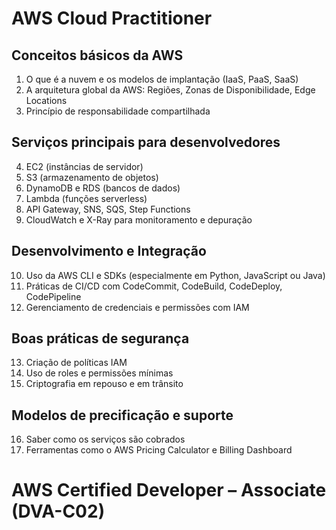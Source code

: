 # AWS Cloud Practitioner

## Conceitos básicos da AWS

1. O que é a nuvem e os modelos de implantação (IaaS, PaaS, SaaS)
2. A arquitetura global da AWS: Regiões, Zonas de Disponibilidade, Edge Locations
3. Princípio de responsabilidade compartilhada

## Serviços principais para desenvolvedores

4. EC2 (instâncias de servidor)
5. S3 (armazenamento de objetos)
6. DynamoDB e RDS (bancos de dados)
7. Lambda (funções serverless)
8. API Gateway, SNS, SQS, Step Functions
9. CloudWatch e X-Ray para monitoramento e depuração

## Desenvolvimento e Integração

10. Uso da AWS CLI e SDKs (especialmente em Python, JavaScript ou Java)
11. Práticas de CI/CD com CodeCommit, CodeBuild, CodeDeploy, CodePipeline
12. Gerenciamento de credenciais e permissões com IAM

## Boas práticas de segurança

13. Criação de políticas IAM
14. Uso de roles e permissões mínimas
15. Criptografia em repouso e em trânsito

## Modelos de precificação e suporte

16. Saber como os serviços são cobrados
17. Ferramentas como o AWS Pricing Calculator e Billing Dashboard

# AWS Certified Developer – Associate (DVA-C02)
